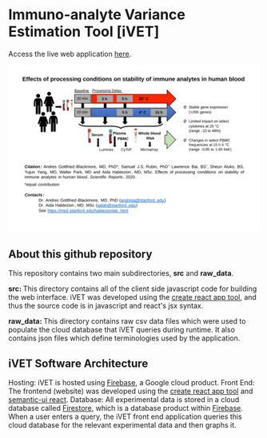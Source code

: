 # Immuno-analyte Variance Estimation Tool [iVET] 

Access the live web application [here](https://immuno19.web.app/). 

<img src="./img/graphic_final.svg">

## About this github repository 

This repository contains two main subdirectories, <b>src</b> and <b>raw_data</b>.  

<b>src: </b>
This directory contains all of the client side javascript code for building the web interface. iVET was developed using the [create react app tool](https://github.com/facebook/create-react-app), and thus
the source code is in javascript and react's jsx syntax.

<b>raw_data: </b>
This directory contains raw csv data files which were used to populate the cloud database that iVET queries during runtime. It also contains json files which define terminologies used by the application. 

## iVET Software Architecture 

Hosting: iVET is hosted using [Firebase](https://firebase.google.com/), a Google cloud product. 
Front End:  The frontend (website) was developed using the [create react app tool](https://github.com/facebook/create-react-app) and [semantic-ui react](https://react.semantic-ui.com/). 
Database: All experimental data is stored in a cloud database called [Firestore](https://firebase.google.com/docs/firestore), which is a database product within [Firebase](https://firebase.google.com/). When a user enters a query, the iVET front end application queries this cloud database for the relevant experimental data and then graphs it. 



